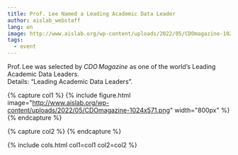 ```yaml
---
title: Prof. Lee Named a Leading Academic Data Leader
author: aislab_webstaff
lang: en
image: http://www.aislab.org/wp-content/uploads/2022/05/CDOmagazine-1024x571.png
tags:
  - event
---
```


Prof. Lee was selected by *CDO Magazine* as one of the world’s Leading Academic Data Leaders.  
Details: “Leading Academic Data Leaders”.

{% capture col1 %}
{%
  include figure.html
  image="http://www.aislab.org/wp-content/uploads/2022/05/CDOmagazine-1024x571.png"
  width="800px"
%}
{% endcapture %}

{% capture col2 %}
{% endcapture %}

{% include cols.html col1=col1 col2=col2 %}
